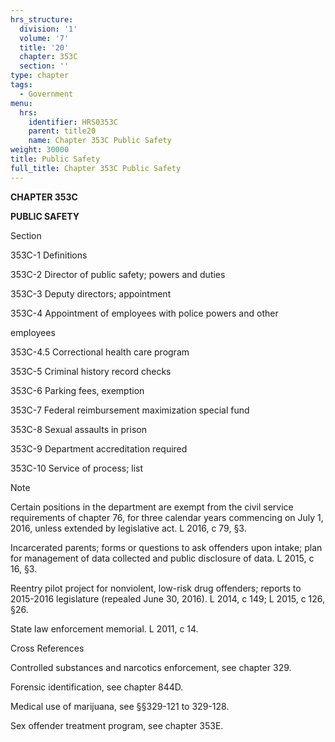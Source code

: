 ```yaml
---
hrs_structure:
  division: '1'
  volume: '7'
  title: '20'
  chapter: 353C
  section: ''
type: chapter
tags:
  - Government
menu:
  hrs:
    identifier: HRS0353C
    parent: title20
    name: Chapter 353C Public Safety
weight: 30000
title: Public Safety
full_title: Chapter 353C Public Safety
---
```

**CHAPTER 353C**

**PUBLIC SAFETY**

Section

353C-1 Definitions

353C-2 Director of public safety; powers and duties

353C-3 Deputy directors; appointment

353C-4 Appointment of employees with police powers and other

employees

353C-4.5 Correctional health care program

353C-5 Criminal history record checks

353C-6 Parking fees, exemption

353C-7 Federal reimbursement maximization special fund

353C-8 Sexual assaults in prison

353C-9 Department accreditation required

353C-10 Service of process; list

Note

Certain positions in the department are exempt from the civil service requirements of chapter 76, for three calendar years commencing on July 1, 2016, unless extended by legislative act. L 2016, c 79, §3.

Incarcerated parents; forms or questions to ask offenders upon intake; plan for management of data collected and public disclosure of data. L 2015, c 16, §3.

Reentry pilot project for nonviolent, low-risk drug offenders; reports to 2015-2016 legislature (repealed June 30, 2016). L 2014, c 149; L 2015, c 126, §26.

State law enforcement memorial. L 2011, c 14.

Cross References

Controlled substances and narcotics enforcement, see chapter 329.

Forensic identification, see chapter 844D.

Medical use of marijuana, see §§329-121 to 329-128.

Sex offender treatment program, see chapter 353E.